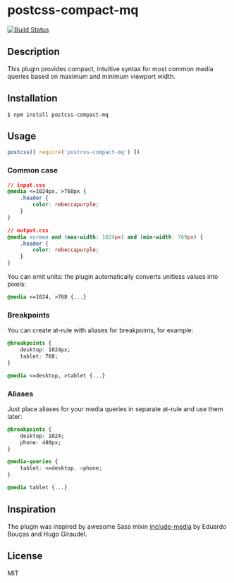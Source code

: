 # postcss-compact-mq
[![Build Status](https://travis-ci.org/rominmx/postcss-compact-mq.svg?branch=master)](https://travis-ci.org/rominmx/postcss-compact-mq)
## Description
This plugin provides compact, intuitive syntax for most common media queries based on maximum and minimum viewport width.

## Installation
```ssh
$ npm install postcss-compact-mq
```

## Usage
```javascript
postcss([ require('postcss-compact-mq') ])
```
### Common case
```css
// input.css
@media <=1024px, >768px {
	.header {
		color: rebeccapurple;
	}
}
```

```css
// output.css
@media screen and (max-width: 1024px) and (min-width: 769px) {
	.header {
		color: rebeccapurple;
	}
}
```

You can omit units: the plugin automatically converts unitless values into pixels:

```css
@media <=1024, >768 {...}
```
### Breakpoints
You can create at-rule with aliases for breakpoints, for example:

```css
@breakpoints {
	desktop: 1024px;
	tablet: 768;
}
```
```css
@media <=desktop, >tablet {...}
```

### Aliases
Just place aliases for your media queries in separate at-rule and use them later:

```css
@breakpoints {
	desktop: 1024;
	phone: 480px;
}

@media-queries {
	tablet: <=desktop, >phone;
}
```
```css
@media tablet {...}
```

## Inspiration
The plugin was inspired by awesome Sass mixin [include-media](http://include-media.com) by Eduardo Bouças and Hugo Giraudel.

## License
MIT